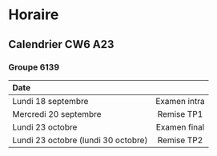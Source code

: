 # Horaire

## Calendrier CW6 A23
### Groupe 6139
| Date |          |
| :--------------- |:---------------:|
| Lundi 18 septembre | Examen intra |
| Mercredi 20 septembre | Remise TP1 |
| Lundi 23 octobre |Examen final|
| Lundi 23 octobre (lundi 30 octobre) | Remise TP2 |